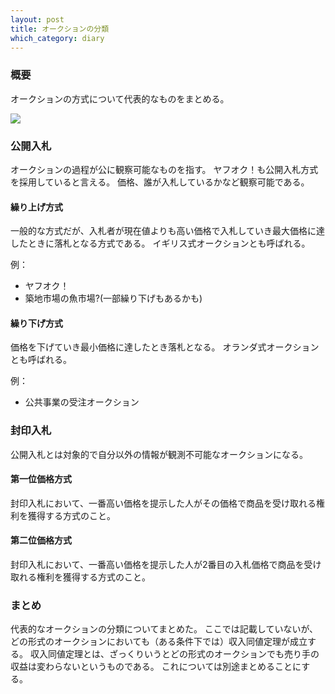 ```yaml
---
layout: post
title: オークションの分類
which_category: diary
---
```


### 概要
オークションの方式について代表的なものをまとめる。

<img src="https://i.imgur.com/Lht6eOY.png"/>

### 公開入札
オークションの過程が公に観察可能なものを指す。
ヤフオク！も公開入札方式を採用していると言える。
価格、誰が入札しているかなど観察可能である。

#### 繰り上げ方式
一般的な方式だが、入札者が現在値よりも高い価格で入札していき最大価格に達したときに落札となる方式である。
イギリス式オークションとも呼ばれる。

例：
- ヤフオク！
- 築地市場の魚市場?(一部繰り下げもあるかも)

#### 繰り下げ方式
価格を下げていき最小価格に達したとき落札となる。
オランダ式オークションとも呼ばれる。

例：
- 公共事業の受注オークション


### 封印入札
公開入札とは対象的で自分以外の情報が観測不可能なオークションになる。

#### 第一位価格方式
封印入札において、一番高い価格を提示した人がその価格で商品を受け取れる権利を獲得する方式のこと。


#### 第二位価格方式
封印入札において、一番高い価格を提示した人が2番目の入札価格で商品を受け取れる権利を獲得する方式のこと。


### まとめ
代表的なオークションの分類についてまとめた。
ここでは記載していないが、どの形式のオークションにおいても（ある条件下では）収入同値定理が成立する。
収入同値定理とは、ざっくりいうとどの形式のオークションでも売り手の収益は変わらないというものである。
これについては別途まとめることにする。
